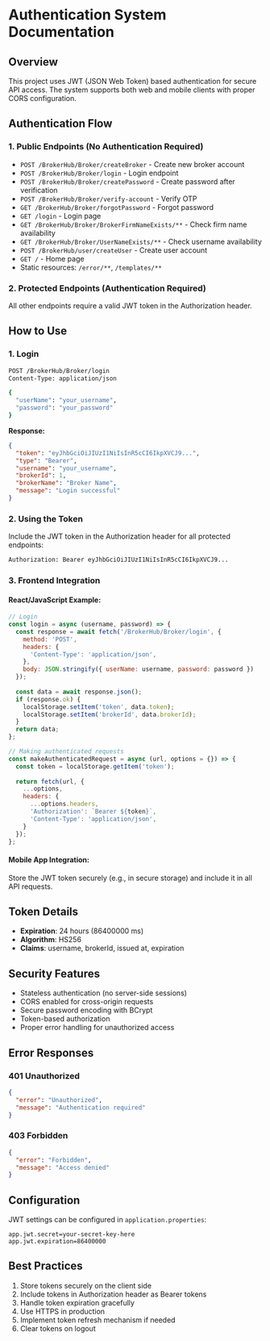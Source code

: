 # Authentication System Documentation

## Overview
This project uses JWT (JSON Web Token) based authentication for secure API access. The system supports both web and mobile clients with proper CORS configuration.

## Authentication Flow

### 1. Public Endpoints (No Authentication Required)
- `POST /BrokerHub/Broker/createBroker` - Create new broker account
- `POST /BrokerHub/Broker/login` - Login endpoint
- `POST /BrokerHub/Broker/createPassword` - Create password after verification
- `POST /BrokerHub/Broker/verify-account` - Verify OTP
- `GET /BrokerHub/Broker/forgotPassword` - Forgot password
- `GET /login` - Login page
- `GET /BrokerHub/Broker/BrokerFirmNameExists/**` - Check firm name availability
- `GET /BrokerHub/Broker/UserNameExists/**` - Check username availability
- `POST /BrokerHub/user/createUser` - Create user account
- `GET /` - Home page
- Static resources: `/error/**`, `/templates/**`

### 2. Protected Endpoints (Authentication Required)
All other endpoints require a valid JWT token in the Authorization header.

## How to Use

### 1. Login
```bash
POST /BrokerHub/Broker/login
Content-Type: application/json

{
  "userName": "your_username",
  "password": "your_password"
}
```

**Response:**
```json
{
  "token": "eyJhbGciOiJIUzI1NiIsInR5cCI6IkpXVCJ9...",
  "type": "Bearer",
  "username": "your_username",
  "brokerId": 1,
  "brokerName": "Broker Name",
  "message": "Login successful"
}
```

### 2. Using the Token
Include the JWT token in the Authorization header for all protected endpoints:

```bash
Authorization: Bearer eyJhbGciOiJIUzI1NiIsInR5cCI6IkpXVCJ9...
```

### 3. Frontend Integration

#### React/JavaScript Example:
```javascript
// Login
const login = async (username, password) => {
  const response = await fetch('/BrokerHub/Broker/login', {
    method: 'POST',
    headers: {
      'Content-Type': 'application/json',
    },
    body: JSON.stringify({ userName: username, password: password })
  });
  
  const data = await response.json();
  if (response.ok) {
    localStorage.setItem('token', data.token);
    localStorage.setItem('brokerId', data.brokerId);
  }
  return data;
};

// Making authenticated requests
const makeAuthenticatedRequest = async (url, options = {}) => {
  const token = localStorage.getItem('token');
  
  return fetch(url, {
    ...options,
    headers: {
      ...options.headers,
      'Authorization': `Bearer ${token}`,
      'Content-Type': 'application/json',
    }
  });
};
```

#### Mobile App Integration:
Store the JWT token securely (e.g., in secure storage) and include it in all API requests.

## Token Details
- **Expiration**: 24 hours (86400000 ms)
- **Algorithm**: HS256
- **Claims**: username, brokerId, issued at, expiration

## Security Features
- Stateless authentication (no server-side sessions)
- CORS enabled for cross-origin requests
- Secure password encoding with BCrypt
- Token-based authorization
- Proper error handling for unauthorized access

## Error Responses

### 401 Unauthorized
```json
{
  "error": "Unauthorized",
  "message": "Authentication required"
}
```

### 403 Forbidden
```json
{
  "error": "Forbidden",
  "message": "Access denied"
}
```

## Configuration
JWT settings can be configured in `application.properties`:
```properties
app.jwt.secret=your-secret-key-here
app.jwt.expiration=86400000
```

## Best Practices
1. Store tokens securely on the client side
2. Include tokens in Authorization header as Bearer tokens
3. Handle token expiration gracefully
4. Use HTTPS in production
5. Implement token refresh mechanism if needed
6. Clear tokens on logout
